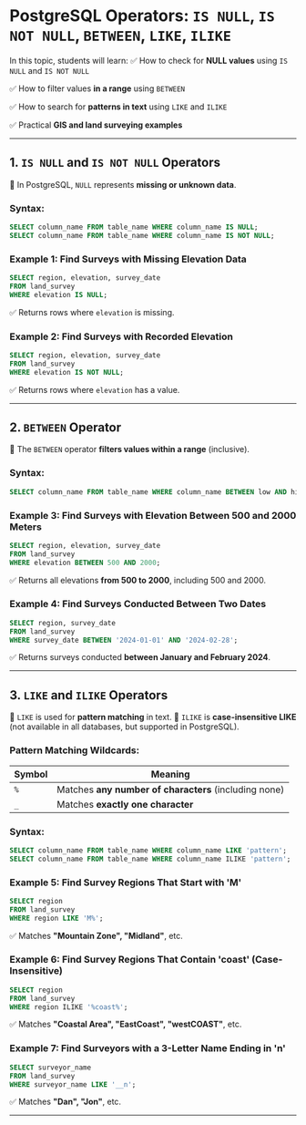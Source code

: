 # **PostgreSQL Operators: `IS NULL`, `IS NOT NULL`, `BETWEEN`, `LIKE`, `ILIKE`**

In this topic, students will learn:
✅ How to check for **NULL values** using `IS NULL` and `IS NOT NULL`

✅ How to filter values **in a range** using `BETWEEN`

✅ How to search for **patterns in text** using `LIKE` and `ILIKE`

✅ Practical **GIS and land surveying examples**

---

## **1. `IS NULL` and `IS NOT NULL` Operators**

📌 In PostgreSQL, `NULL` represents **missing or unknown data**.

### **Syntax:**

```sql
SELECT column_name FROM table_name WHERE column_name IS NULL;
SELECT column_name FROM table_name WHERE column_name IS NOT NULL;
```

### **Example 1: Find Surveys with Missing Elevation Data**

```sql
SELECT region, elevation, survey_date
FROM land_survey
WHERE elevation IS NULL;
```

✅ Returns rows where `elevation` is missing.

### **Example 2: Find Surveys with Recorded Elevation**

```sql
SELECT region, elevation, survey_date
FROM land_survey
WHERE elevation IS NOT NULL;
```

✅ Returns rows where `elevation` has a value.

---

## **2. `BETWEEN` Operator**

📌 The `BETWEEN` operator **filters values within a range** (inclusive).

### **Syntax:**

```sql
SELECT column_name FROM table_name WHERE column_name BETWEEN low AND high;
```

### **Example 3: Find Surveys with Elevation Between 500 and 2000 Meters**

```sql
SELECT region, elevation, survey_date
FROM land_survey
WHERE elevation BETWEEN 500 AND 2000;
```

✅ Returns all elevations **from 500 to 2000**, including 500 and 2000.

### **Example 4: Find Surveys Conducted Between Two Dates**

```sql
SELECT region, survey_date
FROM land_survey
WHERE survey_date BETWEEN '2024-01-01' AND '2024-02-28';
```

✅ Returns surveys conducted **between January and February 2024**.

---

## **3. `LIKE` and `ILIKE` Operators**

📌 `LIKE` is used for **pattern matching** in text.
📌 `ILIKE` is **case-insensitive LIKE** (not available in all databases, but supported in PostgreSQL).

### **Pattern Matching Wildcards:**

| Symbol | Meaning |
|--------|---------|
| `%` | Matches **any number of characters** (including none) |
| `_` | Matches **exactly one character** |

### **Syntax:**

```sql
SELECT column_name FROM table_name WHERE column_name LIKE 'pattern';
SELECT column_name FROM table_name WHERE column_name ILIKE 'pattern';
```

### **Example 5: Find Survey Regions That Start with 'M'**

```sql
SELECT region
FROM land_survey
WHERE region LIKE 'M%';
```

✅ Matches **"Mountain Zone", "Midland"**, etc.

### **Example 6: Find Survey Regions That Contain 'coast' (Case-Insensitive)**

```sql
SELECT region
FROM land_survey
WHERE region ILIKE '%coast%';
```

✅ Matches **"Coastal Area", "EastCoast", "westCOAST"**, etc.

### **Example 7: Find Surveyors with a 3-Letter Name Ending in 'n'**

```sql
SELECT surveyor_name
FROM land_survey
WHERE surveyor_name LIKE '__n';
```

✅ Matches **"Dan", "Jon"**, etc.

---
